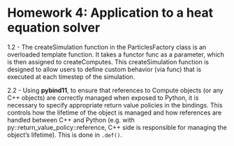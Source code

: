 # Homework 4: Application to a heat equation solver





1.2 - The createSimulation function in the ParticlesFactory class is an overloaded template function. It takes a functor func as a parameter, which is then assigned to createComputes. This createSimulation function is designed to allow users to define custom behavior (via func) that is executed at each timestep of the simulation. 

2.2 - Using **pybind11**, to ensure that references to Compute objects (or any C++ objects) are correctly managed when exposed to Python, it is necessary to specify appropriate return value policies in the bindings. This controls how the lifetime of the object is managed and how references are handled between C++ and Python (e.g. with py::return_value_policy::reference, C++ side is responsible for managing the object’s lifetime). This is done in `.def()`.